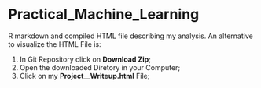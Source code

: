 # Practical_Machine_Learning

R markdown and compiled HTML file describing my analysis.
An alternative to visualize the HTML File is:

1. In Git Repository click on **Download Zip**;
2. Open the downloaded Diretory in your Computer;
3. Click on my **Project__Writeup.html** File;
